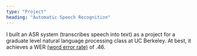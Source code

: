 ```yaml
---
type: "Project"
heading: "Automatic Speech Recognition"
---
```


I built an ASR system (transcribes speech into text) as a project for a graduate level natural language processing class at UC Berkeley. At best, it achieves a WER [(word error rate)](https://en.wikipedia.org/wiki/Word_error_rate) of .46.
